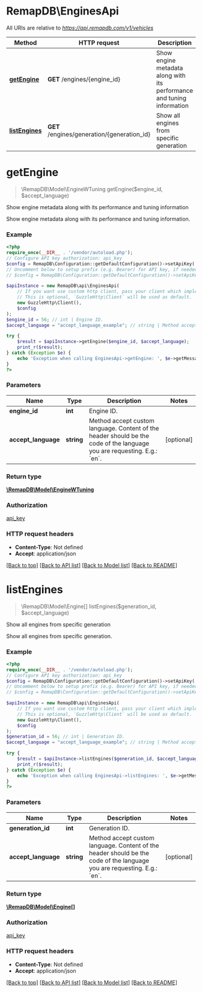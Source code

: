 # RemapDB\EnginesApi

All URIs are relative to *https://api.remapdb.com/v1/vehicles*

Method | HTTP request | Description
------------- | ------------- | -------------
[**getEngine**](EnginesApi.md#getengine) | **GET** /engines/{engine_id} | Show engine metadata along with its performance and tuning information
[**listEngines**](EnginesApi.md#listengines) | **GET** /engines/generation/{generation_id} | Show all engines from specific generation

# **getEngine**
> \RemapDB\Model\EngineWTuning getEngine($engine_id, $accept_language)

Show engine metadata along with its performance and tuning information

Show engine metadata along with its performance and tuning information.

### Example
```php
<?php
require_once(__DIR__ . '/vendor/autoload.php');
// Configure API key authorization: api_key
$config = RemapDB\Configuration::getDefaultConfiguration()->setApiKey('x-api-key', 'YOUR_API_KEY');
// Uncomment below to setup prefix (e.g. Bearer) for API key, if needed
// $config = RemapDB\Configuration::getDefaultConfiguration()->setApiKeyPrefix('x-api-key', 'Bearer');

$apiInstance = new RemapDB\api\EnginesApi(
    // If you want use custom http client, pass your client which implements `GuzzleHttp\ClientInterface`.
    // This is optional, `GuzzleHttp\Client` will be used as default.
    new GuzzleHttp\Client(),
    $config
);
$engine_id = 56; // int | Engine ID.
$accept_language = "accept_language_example"; // string | Method accept custom language. Content of the header should be the code of the language you are requesting. E.g.: `en`.

try {
    $result = $apiInstance->getEngine($engine_id, $accept_language);
    print_r($result);
} catch (Exception $e) {
    echo 'Exception when calling EnginesApi->getEngine: ', $e->getMessage(), PHP_EOL;
}
?>
```

### Parameters

Name | Type | Description  | Notes
------------- | ------------- | ------------- | -------------
 **engine_id** | **int**| Engine ID. |
 **accept_language** | **string**| Method accept custom language. Content of the header should be the code of the language you are requesting. E.g.: &#x60;en&#x60;. | [optional]

### Return type

[**\RemapDB\Model\EngineWTuning**](../Model/EngineWTuning.md)

### Authorization

[api_key](../../README.md#api_key)

### HTTP request headers

 - **Content-Type**: Not defined
 - **Accept**: application/json

[[Back to top]](#) [[Back to API list]](../../README.md#documentation-for-api-endpoints) [[Back to Model list]](../../README.md#documentation-for-models) [[Back to README]](../../README.md)

# **listEngines**
> \RemapDB\Model\Engine[] listEngines($generation_id, $accept_language)

Show all engines from specific generation

Show all engines from specific generation.

### Example
```php
<?php
require_once(__DIR__ . '/vendor/autoload.php');
// Configure API key authorization: api_key
$config = RemapDB\Configuration::getDefaultConfiguration()->setApiKey('x-api-key', 'YOUR_API_KEY');
// Uncomment below to setup prefix (e.g. Bearer) for API key, if needed
// $config = RemapDB\Configuration::getDefaultConfiguration()->setApiKeyPrefix('x-api-key', 'Bearer');

$apiInstance = new RemapDB\api\EnginesApi(
    // If you want use custom http client, pass your client which implements `GuzzleHttp\ClientInterface`.
    // This is optional, `GuzzleHttp\Client` will be used as default.
    new GuzzleHttp\Client(),
    $config
);
$generation_id = 56; // int | Generation ID.
$accept_language = "accept_language_example"; // string | Method accept custom language. Content of the header should be the code of the language you are requesting. E.g.: `en`.

try {
    $result = $apiInstance->listEngines($generation_id, $accept_language);
    print_r($result);
} catch (Exception $e) {
    echo 'Exception when calling EnginesApi->listEngines: ', $e->getMessage(), PHP_EOL;
}
?>
```

### Parameters

Name | Type | Description  | Notes
------------- | ------------- | ------------- | -------------
 **generation_id** | **int**| Generation ID. |
 **accept_language** | **string**| Method accept custom language. Content of the header should be the code of the language you are requesting. E.g.: &#x60;en&#x60;. | [optional]

### Return type

[**\RemapDB\Model\Engine[]**](../Model/Engine.md)

### Authorization

[api_key](../../README.md#api_key)

### HTTP request headers

 - **Content-Type**: Not defined
 - **Accept**: application/json

[[Back to top]](#) [[Back to API list]](../../README.md#documentation-for-api-endpoints) [[Back to Model list]](../../README.md#documentation-for-models) [[Back to README]](../../README.md)

